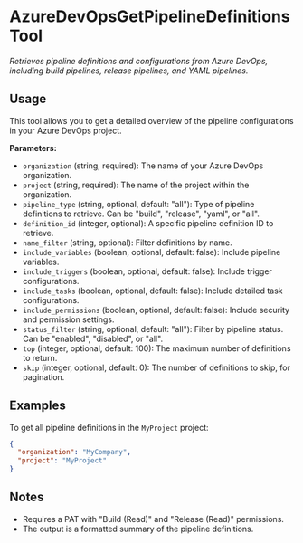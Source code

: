 # AzureDevOpsGetPipelineDefinitionsTool

*Retrieves pipeline definitions and configurations from Azure DevOps, including build pipelines, release pipelines, and YAML pipelines.*

## Usage

This tool allows you to get a detailed overview of the pipeline configurations in your Azure DevOps project.

**Parameters:**
- `organization` (string, required): The name of your Azure DevOps organization.
- `project` (string, required): The name of the project within the organization.
- `pipeline_type` (string, optional, default: "all"): Type of pipeline definitions to retrieve. Can be "build", "release", "yaml", or "all".
- `definition_id` (integer, optional): A specific pipeline definition ID to retrieve.
- `name_filter` (string, optional): Filter definitions by name.
- `include_variables` (boolean, optional, default: false): Include pipeline variables.
- `include_triggers` (boolean, optional, default: false): Include trigger configurations.
- `include_tasks` (boolean, optional, default: false): Include detailed task configurations.
- `include_permissions` (boolean, optional, default: false): Include security and permission settings.
- `status_filter` (string, optional, default: "all"): Filter by pipeline status. Can be "enabled", "disabled", or "all".
- `top` (integer, optional, default: 100): The maximum number of definitions to return.
- `skip` (integer, optional, default: 0): The number of definitions to skip, for pagination.

## Examples

To get all pipeline definitions in the `MyProject` project:

```json
{
  "organization": "MyCompany",
  "project": "MyProject"
}
```

## Notes

- Requires a PAT with "Build (Read)" and "Release (Read)" permissions.
- The output is a formatted summary of the pipeline definitions.